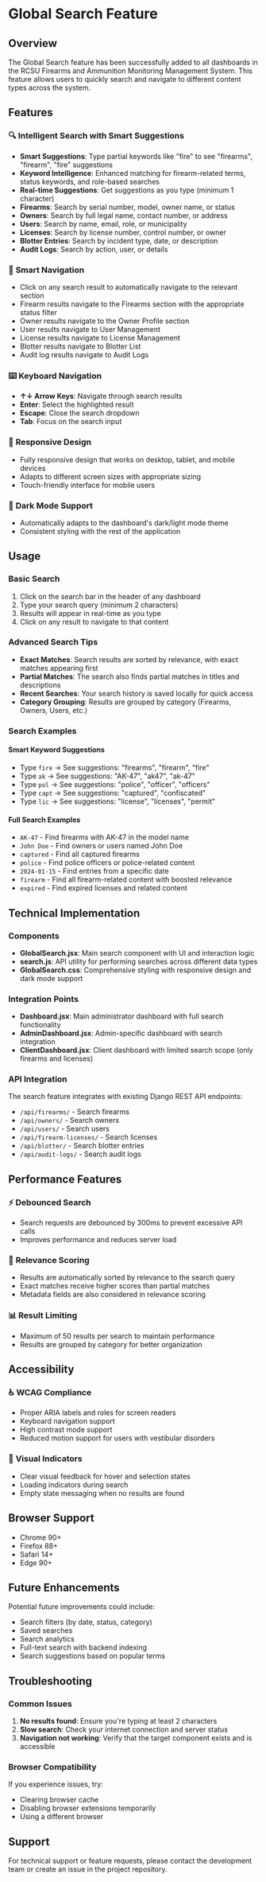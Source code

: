 # Global Search Feature

## Overview
The Global Search feature has been successfully added to all dashboards in the RCSU Firearms and Ammunition Monitoring Management System. This feature allows users to quickly search and navigate to different content types across the system.

## Features

### 🔍 **Intelligent Search with Smart Suggestions**
- **Smart Suggestions**: Type partial keywords like "fire" to see "firearms", "firearm", "fire" suggestions
- **Keyword Intelligence**: Enhanced matching for firearm-related terms, status keywords, and role-based searches
- **Real-time Suggestions**: Get suggestions as you type (minimum 1 character)
- **Firearms**: Search by serial number, model, owner name, or status
- **Owners**: Search by full legal name, contact number, or address
- **Users**: Search by name, email, role, or municipality
- **Licenses**: Search by license number, control number, or owner
- **Blotter Entries**: Search by incident type, date, or description
- **Audit Logs**: Search by action, user, or details

### 🎯 **Smart Navigation**
- Click on any search result to automatically navigate to the relevant section
- Firearm results navigate to the Firearms section with the appropriate status filter
- Owner results navigate to the Owner Profile section
- User results navigate to User Management
- License results navigate to License Management
- Blotter results navigate to Blotter List
- Audit log results navigate to Audit Logs

### ⌨️ **Keyboard Navigation**
- **↑↓ Arrow Keys**: Navigate through search results
- **Enter**: Select the highlighted result
- **Escape**: Close the search dropdown
- **Tab**: Focus on the search input

### 📱 **Responsive Design**
- Fully responsive design that works on desktop, tablet, and mobile devices
- Adapts to different screen sizes with appropriate sizing
- Touch-friendly interface for mobile users

### 🌙 **Dark Mode Support**
- Automatically adapts to the dashboard's dark/light mode theme
- Consistent styling with the rest of the application

## Usage

### Basic Search
1. Click on the search bar in the header of any dashboard
2. Type your search query (minimum 2 characters)
3. Results will appear in real-time as you type
4. Click on any result to navigate to that content

### Advanced Search Tips
- **Exact Matches**: Search results are sorted by relevance, with exact matches appearing first
- **Partial Matches**: The search also finds partial matches in titles and descriptions
- **Recent Searches**: Your search history is saved locally for quick access
- **Category Grouping**: Results are grouped by category (Firearms, Owners, Users, etc.)

### Search Examples

#### Smart Keyword Suggestions
- Type `fire` → See suggestions: "firearms", "firearm", "fire"
- Type `ak` → See suggestions: "AK-47", "ak47", "ak-47"
- Type `pol` → See suggestions: "police", "officer", "officers"
- Type `capt` → See suggestions: "captured", "confiscated"
- Type `lic` → See suggestions: "license", "licenses", "permit"

#### Full Search Examples
- `AK-47` - Find firearms with AK-47 in the model name
- `John Doe` - Find owners or users named John Doe
- `captured` - Find all captured firearms
- `police` - Find police officers or police-related content
- `2024-01-15` - Find entries from a specific date
- `firearm` - Find all firearm-related content with boosted relevance
- `expired` - Find expired licenses and related content

## Technical Implementation

### Components
- **GlobalSearch.jsx**: Main search component with UI and interaction logic
- **search.js**: API utility for performing searches across different data types
- **GlobalSearch.css**: Comprehensive styling with responsive design and dark mode support

### Integration Points
- **Dashboard.jsx**: Main administrator dashboard with full search functionality
- **AdminDashboard.jsx**: Admin-specific dashboard with search integration
- **ClientDashboard.jsx**: Client dashboard with limited search scope (only firearms and licenses)

### API Integration
The search feature integrates with existing Django REST API endpoints:
- `/api/firearms/` - Search firearms
- `/api/owners/` - Search owners
- `/api/users/` - Search users
- `/api/firearm-licenses/` - Search licenses
- `/api/blotter/` - Search blotter entries
- `/api/audit-logs/` - Search audit logs

## Performance Features

### ⚡ **Debounced Search**
- Search requests are debounced by 300ms to prevent excessive API calls
- Improves performance and reduces server load

### 🎯 **Relevance Scoring**
- Results are automatically sorted by relevance to the search query
- Exact matches receive higher scores than partial matches
- Metadata fields are also considered in relevance scoring

### 📊 **Result Limiting**
- Maximum of 50 results per search to maintain performance
- Results are grouped by category for better organization

## Accessibility

### ♿ **WCAG Compliance**
- Proper ARIA labels and roles for screen readers
- Keyboard navigation support
- High contrast mode support
- Reduced motion support for users with vestibular disorders

### 🎨 **Visual Indicators**
- Clear visual feedback for hover and selection states
- Loading indicators during search
- Empty state messaging when no results are found

## Browser Support
- Chrome 90+
- Firefox 88+
- Safari 14+
- Edge 90+

## Future Enhancements
Potential future improvements could include:
- Search filters (by date, status, category)
- Saved searches
- Search analytics
- Full-text search with backend indexing
- Search suggestions based on popular terms

## Troubleshooting

### Common Issues
1. **No results found**: Ensure you're typing at least 2 characters
2. **Slow search**: Check your internet connection and server status
3. **Navigation not working**: Verify that the target component exists and is accessible

### Browser Compatibility
If you experience issues, try:
- Clearing browser cache
- Disabling browser extensions temporarily
- Using a different browser

## Support
For technical support or feature requests, please contact the development team or create an issue in the project repository.
